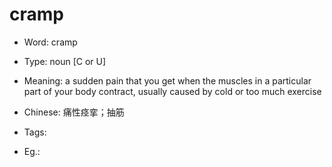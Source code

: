 # cramp

- Word: cramp

- Type: noun [C or U]
- Meaning: a sudden pain that you get when the muscles in a particular part of your body contract, usually caused by cold or too much exercise
- Chinese: 痛性痉挛；抽筋
- Tags: 
- Eg.: 

